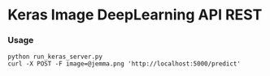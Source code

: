# Keras Image DeepLearning API REST

### Usage

```
python run_keras_server.py
curl -X POST -F image=@jemma.png 'http://localhost:5000/predict'
```

